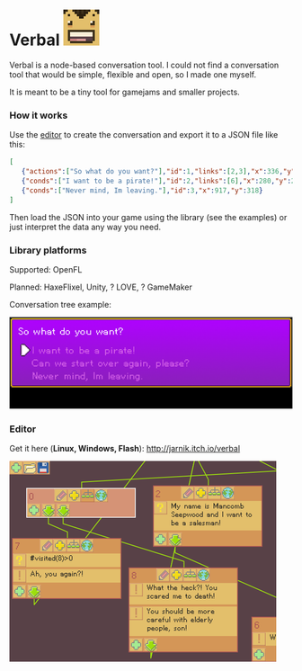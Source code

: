 # Verbal ![](images/verbal_64.png)
Verbal is a node-based conversation tool. I could not find a conversation tool that would be simple, flexible and open, so I made one myself. 

It is meant to be a tiny tool for gamejams and smaller projects.

### How it works ###

Use the [editor](http://jarnik.itch.io/verbal) to create the conversation and export it to a JSON file like this:
```json
[
   {"actions":["So what do you want?"],"id":1,"links":[2,3],"x":336,"y":6},
   {"conds":["I want to be a pirate!"],"id":2,"links":[6],"x":280,"y":284},
   {"conds":["Never mind, Im leaving."],"id":3,"x":917,"y":318}
]
```
Then load the JSON into your game using the library (see the examples) or just interpret the data any way you need.

### Library platforms ###

Supported: OpenFL

Planned: HaxeFlixel, Unity, ? LOVE, ? GameMaker

Conversation tree example:

![Tree Conversation Example](images/screenshot_treeExample.png)

### Editor ###

Get it here (**Linux, Windows, Flash**): http://jarnik.itch.io/verbal

![Verbal editor](images/screenshot_verbalEdit.png)
